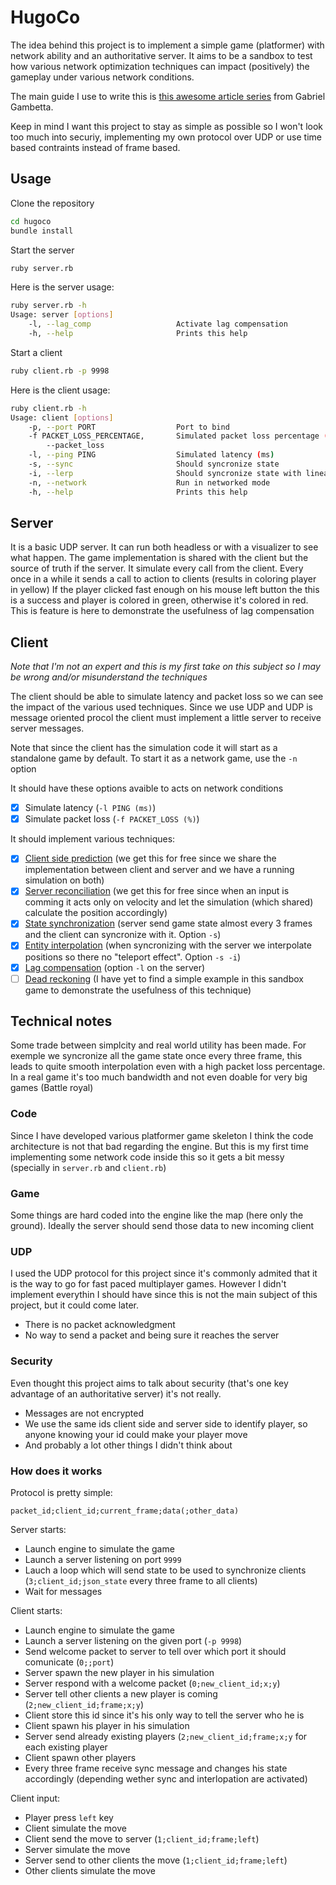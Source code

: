 # HugoCo

The idea behind this project is to implement a simple game (platformer) with network ability and an authoritative server.
It aims to be a sandbox to test how various network optimization techniques can
impact (positively) the gameplay under various network conditions.

The main guide I use to write this is [this awesome article series](https://www.gabrielgambetta.com/client-server-game-architecture.html)
from Gabriel Gambetta.

Keep in mind I want this project to stay as simple as possible so I won't look too much into securiy, implementing my own protocol over UDP or use time based contraints instead of frame based.

## Usage

Clone the repository

```sh
cd hugoco
bundle install
```

Start the server

```sh
ruby server.rb
```

Here is the server usage:

```sh
ruby server.rb -h
Usage: server [options]
    -l, --lag_comp                   Activate lag compensation
    -h, --help                       Prints this help
```
Start a client

```sh
ruby client.rb -p 9998
```

Here is the client usage:

```sh
ruby client.rb -h
Usage: client [options]
    -p, --port PORT                  Port to bind
    -f PACKET_LOSS_PERCENTAGE,       Simulated packet loss percentage (%)
        --packet_loss
    -l, --ping PING                  Simulated latency (ms)
    -s, --sync                       Should syncronize state
    -i, --lerp                       Should syncronize state with linear interpolation, do nothing without sync (-s) option
    -n, --network                    Run in networked mode
    -h, --help                       Prints this help
```

## Server

It is a basic UDP server. It can run both headless or with a visualizer to see what happen.
The game implementation is shared with the client but the source of truth if the server.
It simulate every call from the client.
Every once in a while it sends a call to action to clients (results in coloring player in yellow)
If the player clicked fast enough on his mouse left button the this is a success
and player is colored in green, otherwise it's colored in red.
This is feature is here to demonstrate the usefulness of lag compensation

## Client

_Note that I'm not an expert and this is my first take on this subject so I may be wrong and/or misunderstand the techniques_

The client should be able to simulate latency and packet loss so we can see the impact of the various used techniques.
Since we use UDP and UDP is message oriented procol the client must implement a little server to receive server messages.

Note that since the client has the simulation code it will start as a standalone game by default. To start it as
a network game, use the `-n` option

It should have these options avaible to acts on network conditions

- [x] Simulate latency (`-l PING (ms)`)
- [x] Simulate packet loss (`-f PACKET_LOSS (%)`)

It should implement various techniques:

- [x] [Client side prediction](https://www.gabrielgambetta.com/client-side-prediction-server-reconciliation.html#client-side-prediction) (we get this for free since we share the implementation between client and server and we have a running simulation on both)
- [x] [Server reconciliation](https://www.gabrielgambetta.com/client-side-prediction-server-reconciliation.html#server-reconciliation) (we get this for free since when an input is comming it acts only on velocity and let the simulation (which shared) calculate the position accordingly)
- [x] [State synchronization](https://www.gabrielgambetta.com/entity-interpolation.html#server-time-step) (server send game state almost every 3 frames and the client can syncronize with it. Option `-s`)
- [x] [Entity interpolation](https://www.gabrielgambetta.com/entity-interpolation.html#entity-interpolation) (when syncronizing with the server we interpolate positions so there no "teleport effect". Option `-s -i`)
- [X] [Lag compensation](https://www.gabrielgambetta.com/lag-compensation.html#lag-compensation) (option `-l` on the server)
- [ ] [Dead reckoning](https://www.gabrielgambetta.com/entity-interpolation.html#dead-reckoning) (I have yet to find a simple example in this sandbox game to demonstrate the usefulness of this technique)

## Technical notes

Some trade between simplcity and real world utility has been made.
For exemple we syncronize all the game state once every three frame,
this leads to quite smooth interpolation even with a high packet loss percentage.
In a real game it's too much bandwidth and not even doable for very big games (Battle royal)

### Code

Since I have developed various platformer game skeleton I think the code architecture is not that bad regarding the engine.
But this is my first time implementing some network code inside this so it gets a bit messy
(specially in `server.rb` and `client.rb`)

### Game

Some things are hard coded into the engine like the map (here only the ground).
Ideally the server should send those data to new incoming client

### UDP

I used the UDP protocol for this project since it's commonly admited that it is the way to go for fast paced multiplayer games.
However I didn't implement everythin I should have since this is not the main subject of this project, but it could come later.

- There is no packet acknowledgment
- No way to send a packet and being sure it reaches the server

### Security

Even thought this project aims to talk about security (that's one key advantage of an authoritative server) it's not really.

- Messages are not encrypted
- We use the same ids client side and server side to identify player, so anyone knowing your id could make your player move
- And probably a lot other things I didn't think about

### How does it works

Protocol is pretty simple:

`packet_id;client_id;current_frame;data(;other_data)`

Server starts:

- Launch engine to simulate the game
- Launch a server listening on port `9999`
- Lauch a loop which will send state to be used to synchronize clients (`3;client_id;json_state` every three frame to all clients)
- Wait for messages

Client starts:

- Launch engine to simulate the game
- Launch a server listening on the given port (`-p 9998`)
- Send welcome packet to server to tell over which port it should comunicate (`0;;port`)
- Server spawn the new player in his simulation
- Server respond with a welcome packet (`0;new_client_id;x;y`)
- Server tell other clients a new player is coming (`2;new_client_id;frame;x;y`)
- Client store this id since it's his only way to tell the server who he is
- Client spawn his player in his simulation
- Server send already existing players (`2;new_client_id;frame;x;y` for each existing player
- Client spawn other players
- Every three frame receive sync message and changes his state accordingly (depending wether sync and interlopation are activated)

Client input:

- Player press `left` key
- Client simulate the move
- Client send the move to server (`1;client_id;frame;left`)
- Server simulate the move
- Server send to other clients the move (`1;client_id;frame;left`)
- Other clients simulate the move
